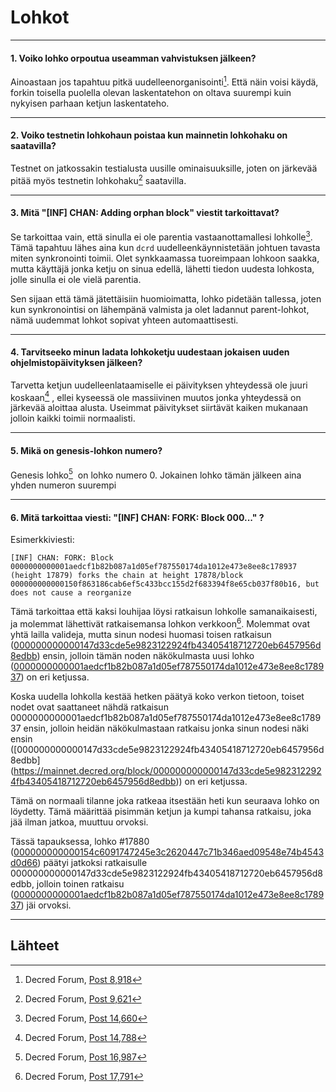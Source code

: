 # <i class="fa fa-cubes"></i> Lohkot

---

#### 1. Voiko lohko orpoutua useamman vahvistuksen jälkeen?

Ainoastaan jos tapahtuu pitkä uudelleenorganisointi[^8918].  Että näin voisi käydä, forkin toisella puolella olevan laskentatehon on oltava suurempi kuin nykyisen parhaan ketjun laskentateho.

---

#### 2. Voiko testnetin lohkohaun poistaa kun mainnetin lohkohaku on saatavilla?

Testnet on jatkossakin testialusta uusille ominaisuuksille, joten on järkevää pitää myös testnetin lohkohaku[^9621]  saatavilla.

---

#### 3. Mitä "[INF] CHAN: Adding orphan block" viestit tarkoittavat?

Se tarkoittaa vain, että sinulla ei ole parentia vastaanottamallesi lohkolle[^14660]. Tämä tapahtuu lähes aina kun `dcrd`  uudelleenkäynnistetään johtuen tavasta miten synkronointi toimii. Olet synkkaamassa tuoreimpaan lohkoon saakka, mutta käyttäjä jonka ketju on sinua edellä, lähetti tiedon uudesta lohkosta, jolle sinulla ei ole vielä parentia.

Sen sijaan että tämä jätettäisiin huomioimatta, lohko pidetään tallessa, joten kun synkronointisi on lähempänä valmista ja olet ladannut parent-lohkot, nämä uudemmat lohkot sopivat yhteen automaattisesti.

---

#### 4. Tarvitseeko minun ladata lohkoketju uudestaan jokaisen uuden ohjelmistopäivityksen jälkeen?

Tarvetta ketjun uudelleenlataamiselle ei päivityksen yhteydessä ole juuri koskaan[^14788] , ellei kyseessä ole massiivinen muutos jonka yhteydessä on järkevää aloittaa alusta. Useimmat päivitykset siirtävät kaiken mukanaan jolloin kaikki toimii normaalisti. 

---

#### 5. Mikä on genesis-lohkon numero?

Genesis lohko[^16987]  on lohko numero 0. Jokainen lohko tämän jälkeen aina yhden numeron suurempi

---

#### 6. Mitä tarkoittaa viesti: "[INF] CHAN: FORK: Block 000..." ?

Esimerkkiviesti:

```no-highlight
[INF] CHAN: FORK: Block 0000000000001aedcf1b82b087a1d05ef787550174da1012e473e8ee8c178937 (height 17879) forks the chain at height 17878/block 000000000000150f863186cab6ef5c433bcc155d2f683394f8e65cb037f80b16, but does not cause a reorganize
```

Tämä tarkoittaa että kaksi louhijaa löysi ratkaisun lohkolle samanaikaisesti, ja molemmat lähettivät ratkaisemansa lohkon verkkoon[^17791]. Molemmat ovat yhtä lailla valideja, mutta sinun nodesi huomasi toisen ratkaisun   ([000000000000147d33cde5e9823122924fb43405418712720eb6457956d8edbb](https://mainnet.decred.org/block/000000000000147d33cde5e9823122924fb43405418712720eb6457956d8edbb)) ensin, jolloin tämän noden näkökulmasta uusi lohko ([0000000000001aedcf1b82b087a1d05ef787550174da1012e473e8ee8c178937](https://mainnet.decred.org/block/0000000000001aedcf1b82b087a1d05ef787550174da1012e473e8ee8c178937)) on eri ketjussa.

Koska uudella lohkolla kestää hetken päätyä koko verkon tietoon, toiset nodet ovat saattaneet nähdä ratkaisun 0000000000001aedcf1b82b087a1d05ef787550174da1012e473e8ee8c178937 ensin, jolloin heidän näkökulmastaan ratkaisu jonka sinun nodesi näki ensin ([000000000000147d33cde5e9823122924fb43405418712720eb6457956d8edbb] (https://mainnet.decred.org/block/000000000000147d33cde5e9823122924fb43405418712720eb6457956d8edbb)) on eri ketjussa.

Tämä on normaali tilanne joka ratkeaa itsestään heti kun seuraava lohko on löydetty. Tämä määrittää pisimmän ketjun ja kumpi tahansa ratkaisu, joka jää ilman jatkoa, muuttuu orvoksi.

Tässä tapauksessa, lohko #17880 ([000000000000154c6091747245e3c2620447c71b346aed09548e74b4543d0d66](https://mainnet.decred.org/block/000000000000154c6091747245e3c2620447c71b346aed09548e74b4543d0d66)) päätyi jatkoksi ratkaisulle 000000000000147d33cde5e9823122924fb43405418712720eb6457956d8edbb, jolloin toinen ratkaisu ([0000000000001aedcf1b82b087a1d05ef787550174da1012e473e8ee8c178937](https://mainnet.decred.org/block/0000000000001aedcf1b82b087a1d05ef787550174da1012e473e8ee8c178937)) jäi orvoksi.

---

## <i class="fa fa-book"></i>Lähteet 

[^8918]: Decred Forum, [Post 8,918](https://forum.decred.org/threads/557/#post-8918)
[^9621]: Decred Forum, [Post 9,621](https://forum.decred.org/threads/651/#post-9621)
[^14660]: Decred Forum, [Post 14,660](https://forum.decred.org/threads/1333/#post-14660)
[^14788]: Decred Forum, [Post 14,788](https://forum.decred.org/threads/1336/#post-14788)
[^16987]: Decred Forum, [Post 16,987](https://forum.decred.org/threads/1852/#post-16987)
[^17791]: Decred Forum, [Post 17,791](https://forum.decred.org/threads/2925/#post-17791)
